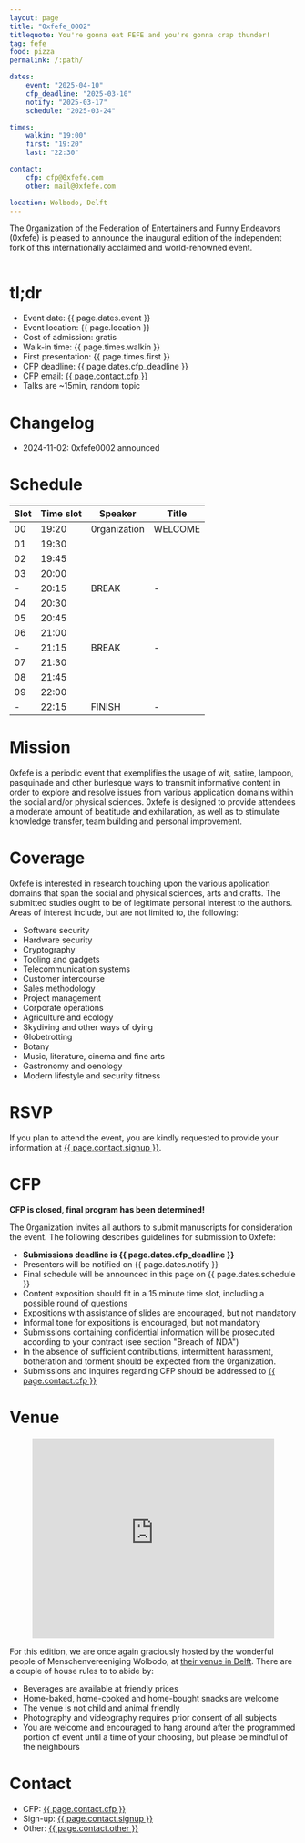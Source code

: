```yaml
---
layout: page
title: "0xfefe_0002"
titlequote: You're gonna eat FEFE and you're gonna crap thunder!
tag: fefe
food: pizza
permalink: /:path/

dates: 
    event: "2025-04-10"
    cfp_deadline: "2025-03-10"
    notify: "2025-03-17"
    schedule: "2025-03-24"

times:
    walkin: "19:00"
    first: "19:20"
    last: "22:30"

contact:
    cfp: cfp@0xfefe.com
    other: mail@0xfefe.com

location: Wolbodo, Delft
---
```



The 0rganization of the Federation of Entertainers and Funny Endeavors (0xfefe) is pleased to announce the inaugural edition of the independent fork of this internationally acclaimed and world-renowned event.

<div style="display: flex; align-items: center; justify-content: center;">
    <img src="/0002/gifgit.gif" alt="">
</div>

# tl;dr

- Event date: {{ page.dates.event }}
- Event location: {{ page.location }}
- Cost of admission: gratis
- Walk-in time: {{ page.times.walkin }}
- First presentation: {{ page.times.first }}
- CFP deadline: {{ page.dates.cfp_deadline }}
- CFP email: <a href="mailto:{{ page.contact.cfp }}">{{ page.contact.cfp }}</a>
- Talks are ~15min, random topic

# Changelog

- 2024-11-02: 0xfefe0002 announced 

# Schedule

| Slot | Time slot | Speaker      | Title   |
| ---- | --------- | ------------ | ------- |
| 00   | 19:20     | 0rganization | WELCOME |
| 01   | 19:30     |              | |
| 02   | 19:45     |              | |
| 03   | 20:00     |              | |
| -    | 20:15     | BREAK        | - |
| 04   | 20:30     |              | |
| 05   | 20:45     |              | |
| 06   | 21:00     |              | |
| -    | 21:15     | BREAK        | - |
| 07   | 21:30     |              | |
| 08   | 21:45     |              | |
| 09   | 22:00     |              | |
| -    | 22:15     | FINISH       | - |

# Mission

0xfefe is a periodic event that exemplifies the usage of wit, satire, lampoon, pasquinade and other burlesque ways to transmit informative content in order to explore and resolve issues from various application domains within the social and/or physical sciences. 0xfefe is designed to provide attendees a moderate amount of beatitude and exhilaration, as well as to stimulate knowledge transfer, team building and personal improvement. 

# Coverage

0xfefe is interested in research touching upon the various application domains that span the social and physical sciences, arts and crafts. The submitted studies ought to be of legitimate personal interest to the authors. Areas of interest include, but are not limited to, the following:

- Software security
- Hardware security
- Cryptography
- Tooling and gadgets
- Telecommunication systems
- Customer intercourse
- Sales methodology
- Project management
- Corporate operations
- Agriculture and ecology
- Skydiving and other ways of dying
- Globetrotting
- Botany
- Music, literature, cinema and fine arts
- Gastronomy and oenology
- Modern lifestyle and security fitness

# RSVP

If you plan to attend the event, you are kindly requested to provide your information at <a href="https://{{ page.contact.signup }}">{{ page.contact.signup }}</a>.

# CFP

**CFP is closed, final program has been determined!**

The 0rganization invites all authors to submit manuscripts for consideration the event. The following describes guidelines for submission to 0xfefe:

- **Submissions deadline is {{ page.dates.cfp_deadline }}**
- Presenters will be notified on {{ page.dates.notify }}
- Final schedule will be announced in this page on {{ page.dates.schedule }}
- Content exposition should fit in a 15 minute time slot, including a possible round of questions
- Expositions with assistance of slides are encouraged, but not mandatory
- Informal tone for expositions is encouraged, but not mandatory
- Submissions containing confidential information will be prosecuted according to your contract (see section "Breach of NDA")
- In the absence of sufficient contributions, intermittent harassment, botheration and torment should be expected from the 0rganization.
- Submissions and inquires regarding CFP should be addressed to <a href="mailto:{{ page.contact.cfp }}">{{ page.contact.cfp }}</a>

# Venue

<div class="iframe-container" style="display: flex; align-items: center; justify-content: center;">
    <iframe width="425" height="350" style="border: 1px solid white;" src="https://www.openstreetmap.org/export/embed.html?bbox=4.356398284435273%2C52.01443096562429%2C4.358401894569398%2C52.01522334277872&amp;layer=mapnik&amp;marker=52.01482715595567%2C4.357400089502335">
    </iframe>
</div>

For this edition, we are once again graciously hosted by the wonderful people of Menschenvereeniging Wolbodo, at
<a href="https://www.openstreetmap.org/?mlat=52.01483&amp;mlon=4.35740#map=19/52.01483/4.35740">their venue in Delft</a>.
There are a couple of house rules to to abide by:

- Beverages are available at friendly prices
- Home-baked, home-cooked and home-bought snacks are welcome
- The venue is not child and animal friendly
- Photography and videography requires prior consent of all subjects
- You are welcome and encouraged to hang around after the programmed portion of event until a time of your choosing, but please be mindful of the neighbours

# Contact

- CFP: <a href="mailto:{{ page.contact.cfp }}">{{ page.contact.cfp }}</a>
- Sign-up: <a href="https://{{ page.contact.signup }}">{{ page.contact.signup }}</a>
- Other: <a href="mailto:{{ page.contact.other }}">{{ page.contact.other }}</a>
